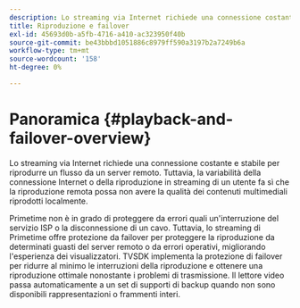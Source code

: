 ```yaml
---
description: Lo streaming via Internet richiede una connessione costante e stabile per riprodurre un flusso da un server remoto. Tuttavia, la variabilità della connessione Internet o della riproduzione in streaming di un utente fa sì che la riproduzione remota possa non avere la qualità dei contenuti multimediali riprodotti localmente.
title: Riproduzione e failover
exl-id: 45693d0b-a5fb-4716-a410-ac323950f40b
source-git-commit: be43bbbd1051886c8979ff590a3197b2a7249b6a
workflow-type: tm+mt
source-wordcount: '158'
ht-degree: 0%

---
```


# Panoramica {#playback-and-failover-overview}

Lo streaming via Internet richiede una connessione costante e stabile per riprodurre un flusso da un server remoto. Tuttavia, la variabilità della connessione Internet o della riproduzione in streaming di un utente fa sì che la riproduzione remota possa non avere la qualità dei contenuti multimediali riprodotti localmente.

Primetime non è in grado di proteggere da errori quali un&#39;interruzione del servizio ISP o la disconnessione di un cavo. Tuttavia, lo streaming di Primetime offre protezione da failover per proteggere la riproduzione da determinati guasti del server remoto o da errori operativi, migliorando l&#39;esperienza dei visualizzatori. TVSDK implementa la protezione di failover per ridurre al minimo le interruzioni della riproduzione e ottenere una riproduzione ottimale nonostante i problemi di trasmissione. Il lettore video passa automaticamente a un set di supporti di backup quando non sono disponibili rappresentazioni o frammenti interi.

